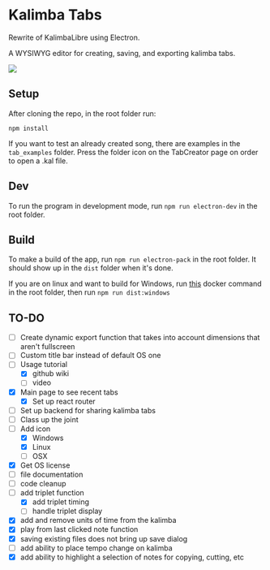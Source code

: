 # Kalimba Tabs

Rewrite of KalimbaLibre using Electron.

A WYSIWYG editor for creating, saving, and exporting kalimba tabs.

![](https://i.imgur.com/oxqmlNx.png)

## Setup

After cloning the repo, in the root folder run:

`npm install`

If you want to test an already created song, there are examples in the `tab_examples` folder. Press the folder icon on the TabCreator page on order to open a .kal file.

## Dev

To run the program in development mode, run `npm run electron-dev` in the root folder.

## Build

To make a build of the app, run `npm run electron-pack` in the root folder. It should show up in the `dist` folder when it's done.

If you are on linux and want to build for Windows, run [this](https://gist.githubusercontent.com/jamzi/aff85aa192b8addab2b560db5d849a2a/raw/70c5b6f5816cc8b743853dae7b335418faa18b1f/gistfile1.txt) docker command in the root folder, then run `npm run dist:windows`

## TO-DO

- [ ] Create dynamic export function that takes into account dimensions that aren't fullscreen
- [ ] Custom title bar instead of default OS one
- [ ] Usage tutorial
  - [x] github wiki
  - [ ] video
- [x] Main page to see recent tabs
  - [x] Set up react router
- [ ] Set up backend for sharing kalimba tabs
- [ ] Class up the joint
- [ ] Add icon
  - [x] Windows
  - [x] Linux
  - [ ] OSX
- [x] Get OS license
- [ ] file documentation
- [ ] code cleanup
- [ ] add triplet function
  - [x] add triplet timing
  - [ ] handle triplet display
- [x] add and remove units of time from the kalimba
- [x] play from last clicked note function
- [x] saving existing files does not bring up save dialog
- [ ] add ability to place tempo change on kalimba
- [x] add ability to highlight a selection of notes for copying, cutting, etc
